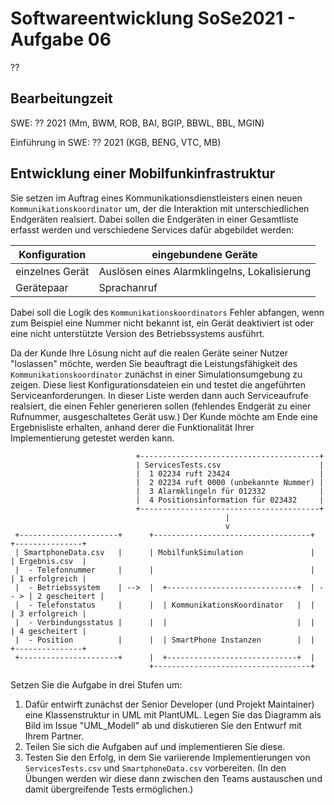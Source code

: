 # Softwareentwicklung SoSe2021 - Aufgabe 06

??

## Bearbeitungzeit

SWE: ?? 2021 (Mm, BWM, ROB, BAI, BGIP, BBWL, BBL, MGIN)

Einführung in SWE: ?? 2021 (KGB, BENG, VTC, MB)

## Entwicklung einer Mobilfunkinfrastruktur

Sie setzen im Auftrag eines Kommunikationsdienstleisters einen neuen `Kommunikationskoordinator` um, der die Interaktion mit unterschiedlichen Endgeräten realsiert. Dabei sollen die Endgeräten in einer Gesamtliste erfasst werden und verschiedene Services dafür abgebildet werden: 

| Konfiguration   | eingebundene Geräte                          |
|-----------------|----------------------------------------------|
| einzelnes Gerät | Auslösen eines Alarmklingelns, Lokalisierung | 
| Gerätepaar      | Sprachanruf                                  |

Dabei soll die Logik des `Kommunikationskoordinators` Fehler abfangen, wenn zum Beispiel eine Nummer nicht bekannt ist, ein Gerät deaktiviert ist oder eine nicht unterstützte Version des Betriebssystems ausführt. 

Da der Kunde Ihre Lösung nicht auf die realen Geräte seiner Nutzer "loslassen" möchte, werden Sie beauftragt die Leistungsfähigkeit des `Kommunikationskoordinator` zunächst in einer Simulationsumgebung zu zeigen. Diese liest Konfigurationsdateien ein und testet die angeführten Serviceanforderungen. In dieser Liste werden dann auch Serviceaufrufe realsiert, die einen Fehler generieren sollen (fehlendes Endgerät zu einer Rufnummer, ausgeschaltetes Gerät usw.) Der Kunde möchte am Ende eine Ergebnisliste erhalten, anhand derer die Funktionalität Ihrer Implementierung getestet werden kann. 

``` 
                            +----------------------------------------+
                            | ServicesTests.csv                      |
                            |  1 02234 ruft 23424                    |
                            |  2 02234 ruft 0000 (unbekannte Nummer) |
                            |  3 Alarmklingeln für 012332            |
                            |  4 Positionsinformation für 023432     |
                            +----------------------------------------+
                                                |
                                                v
 +----------------------+      +-----------------------------------+      +---------------+
 | SmartphoneData.csv   |      | MobilfunkSimulation               |      | Ergebnis.csv  |
 |  - Telefonnummer     |      |                                   |      | 1 erfolgreich |
 |  - Betriebssystem    | -->  |  +-----------------------------+  | -- > | 2 gescheitert |
 |  - Telefonstatus     |      |  | KommunikationsKoordinator   |  |      | 3 erfolgreich |
 |  - Verbindungsstatus |      |  |                             |  |      | 4 gescheitert |
 |  - Position          |      |  | SmartPhone Instanzen        |  |      +---------------+
 +----------------------+      |  +-----------------------------+  |
                               +-----------------------------------+
```

Setzen Sie die Aufgabe in drei Stufen um: 

1. Dafür entwirft zunächst der Senior Developer (und Projekt Maintainer) eine Klassenstruktur in UML mit PlantUML. Legen Sie das Diagramm als Bild im Issue "UML_Modell" ab und diskutieren Sie den Entwurf mit Ihrem Partner.
2. Teilen Sie sich die Aufgaben auf und implementieren Sie diese. 
3. Testen Sie den Erfolg, in dem Sie variierende Implementierungen von `ServicesTests.csv` und `SmartphoneData.csv` vorbereiten. (In den Übungen werden wir diese dann zwischen den Teams austauschen und damit übergreifende Tests ermöglichen.)
